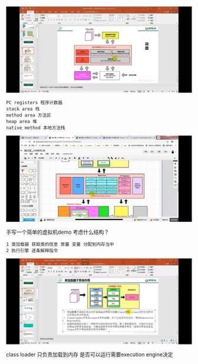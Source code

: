![img.png](img/img21.png)

    PC registers 程序计数器
    stack area 栈
    method area 方法区
    heap area 堆
    native method 本地方法栈
    
![img.png](img/img22.png)

手写一个简单的虚拟机demo 考虑什么结构？

    1 类加载器 获取类的信息 常量 变量 分配到内存当中
    2 执行引擎 逐条解释指令

![img.png](img/img23.png)

class loader 只负责加载到内存 是否可以运行需要execution engine决定


